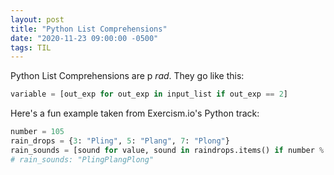 ```yaml
---
layout: post
title: "Python List Comprehensions"
date: "2020-11-23 09:00:00 -0500"
tags: TIL
---
```


Python List Comprehensions are p _rad_. They go like this:

```python
variable = [out_exp for out_exp in input_list if out_exp == 2]
```

Here's a fun example taken from Exercism.io's Python track:

```python
number = 105
rain_drops = {3: "Pling", 5: "Plang", 7: "Plong"}
rain_sounds = [sound for value, sound in raindrops.items() if number % value == 0]
# rain_sounds: "PlingPlangPlong"
```
